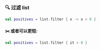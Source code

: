### 🔍 过滤 list
```kotlin
val positives = list.filter { x -> x > 0 }
```
#### ✂️ 或者可以更短:

```kotlin
val positives = list.filter { it > 0 }
```